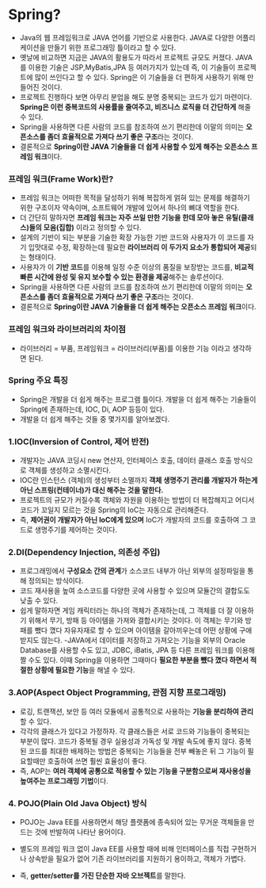 # Spring?
- Java의 웹 프레임워크로 JAVA 언어를 기반으로 사용한다. JAVA로 다양한 어플리케이션을 만들기 위한 프로그래밍 틀이라고 할 수 있다.
- 옛날에 비교하면 지금은 JAVA의 활용도가 따라서 프로젝트 규모도 커졌다. JAVA를 이용한 기술은 JSP,MyBatis,JPA 등 여러가지가 있는데 즉, 이 기술들이 프로젝트에 많이 쓰인다고 할 수 있다. Spring은 이 기술들을 더 편하게 사용하기 위해 만들어진 것이다.
- 프로젝트 진행하다 보면 아무리 분업을 해도 분명 중복되는 코드가 있기 마련이다. **Spring은 이런 중복코드의 사용률을 줄여주고, 비즈니스 로직을 더 간단하게** 해줄 수 있다.
- Spring을 사용하면 다른 사람의 코드를 참조하여 쓰기 편리한데 이말의 의미는 **오픈소스를 좀더 효율적으로 가져다 쓰기 좋은 구조**라는 것이다.
- 결론적으로 **Spring이란 JAVA 기술들을 더 쉽게 사용할 수 있게 해주는 오픈소스 프레임 워크**이다.

### 프레임 워크(Frame Work)란?
- 프레임 워크는 어떠한 목적을 달성하기 위해 복잡하게 얽혀 있는 문제를 해결하기 위한 구조이자 약속이며, 소프트웨어 개발에 있어서 하나의 뼈대 역할을 한다.
- 더 간단히 말하자면 **프레임 워크는 자주 쓰일 만한 기능을 한데 모아 놓은 유틸(클래스)들의 모음(집합)** 이라고 정의할 수 있다.
- 설계의 기반이 되는 부분을 기술한 확장 가능한 기반 코드와 사용자가 이 코드를 자기 입맛대로 수정, 확장하는데 필요한 **라이브러리 이 두가지 요소가 통합되어 제공**되는 형태이다.
- 사용자가 이 **기반 코드**를 이용해 일정 수준 이상의 품질을 보장받는 코드를, **비교적 빠른 시간에 완성 및 유지 보수할 수 있는 환경을 제공**해주는 솔루션이다.
- Spring을 사용하면 다른 사람의 코드를 참조하여 쓰기 편리한데 이말의 의미는 **오픈소스를 좀더 효율적으로 가져다 쓰기 좋은 구조**라는 것이다.
- 결론적으로 **Spring이란 JAVA 기술들을 더 쉽게 해주는 오픈소스 프레임 워크**이다.

### 프레임 워크와 라이브러리의 차이점
- 라이브러리 = 부품, 프레임워크 = 라이브러리(부품)를 이용한 기능 이라고 생각하면 된다.

### Spring 주요 특징
- Spring은 개발을 더 쉽게 해주는 프로그램 틀이다. 개발을 더 쉽게 해주는 기술들이 Spring에 존재하는데, IOC, Di, AOP 등등이 있다.
- 개발을 더 쉽게 해주는 것들 중 몇가지를 알아보겠다.

### 1.IOC(Inversion of Control, 제어 반전)
- 개발자는 JAVA 코딩시 new 연산자, 인터페이스 호출, 데이터 클래스 호출 방식으로 객체를 생성하고 소멸시킨다.
- IOC란 인스턴스 (객체)의 생성부터 소멸까지 **객체 생명주기 관리를 개발자가 하는게 아닌 스프링(컨테이너)가 대신 해주는 것을 말한다.**
- 프로젝트의 규모가 커질수록 객체와 자원을 이용하는 방법이 더 복잡해지고 어디서 코드가 꼬일지 모르는 것을 Spring의 IoC는 자동으로 관리해준다.
- 즉, **제어권이 개발자가 아닌 IoC에게 있으며** IoC가 개발자의 코드를 호출하여 그 코드로 생명주기를 제어하는 것이다.

### 2.DI(Dependency Injection, 의존성 주입)
- 프로그래밍에서 **구성요소 간의 관계**가 소스코드 내부가 아닌 외부의 설정파일을 통해 정의되는 방식이다.
- 코드 재사용을 높여 소스코드를 다양한 곳에 사용할 수 있으며 모듈간의 결합도도 낮출 수 있다.
- 쉽게 말하자면 게임 캐릭터라는 하나의 객체가 존재하는데, 그 객체를 더 잘 이용하기 위해서 무기, 방패 등 아이템을 가져와 결합시키는 것이다. 이 객체는 무기와 방패를 뺐다 꼈다 자유자재로 할 수 있으며 아이템을 갈아끼우는데 어떤 상황에 구애받지도 않는다.
-JAVA에서 데이터를 저장하고 가져오는 기능을 외부의 Oracle Database를 사용할 수도 있고, JDBC, iBatis, JPA 등 다른 프레임 워크를 이용해 짤 수도 있다. 이때 Spring을 이용하면 그때마다 **필요한 부분을 뺐다 꼈다 하면서 적절한 상황에 필요한 기능**을 해낼 수 있다.

### 3.AOP(Aspect Object Programming, 관점 지향 프로그래밍)
- 로깅, 트랜잭션, 보안 등 여러 모듈에서 공통적으로 사용하는 **기능을 분리하여 관리** 할 수 있다.
- 각각의 클래스가 있다고 가정하자. 각 클래스들은 서로 코드와 기능들이 중복되는 부분이 많다. 코드가 중복될 경우 실용성과 가독성 및 개발 속도에 좋지 않다. 중복된 코드를 최대한 배제하는 방법은 중복되는 기능들을 전부 빼놓은 뒤 그 기능이 필요할때만 호출하여 쓰면 훨씬 효율성이 좋다.
- 즉, AOP는 **여러 객체에 공통으로 적용할 수 있는 기능을 구분함으로써 재사용성을 높여주는 프로그래밍 기법**이다.

### 4. POJO(Plain Old Java Object) 방식

- POJO는 Java EE를 사용하면서 해당 플랫폼에 종속되어 있는 무거운 객체들을 만드는 것에 반발하여 나타난 용어이다.

- 별도의 프레임 워크 없이 Java EE를 사용할 때에 비해 인터페이스를 직접 구현하거나 상속받을 필요가 없어 기존 라이브러리를 지원하기 용이하고, 객체가 가볍다.

- 즉, **getter/setter를 가진 단순한 자바 오브젝트**를 말한다.
